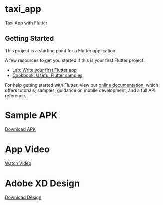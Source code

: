 # taxi_app

Taxi App with Flutter

## Getting Started

This project is a starting point for a Flutter application.

A few resources to get you started if this is your first Flutter project:

- [Lab: Write your first Flutter app](https://flutter.dev/docs/get-started/codelab)
- [Cookbook: Useful Flutter samples](https://flutter.dev/docs/cookbook)

For help getting started with Flutter, view our
[online documentation](https://flutter.dev/docs), which offers tutorials,
samples, guidance on mobile development, and a full API reference.

# Sample APK

[Download APK](https://drive.google.com/file/d/1YPLbtRh19KD8QRrK0WydzbP7xRVurnMg/view?usp=sharing)

# App Video

[Watch Video](https://drive.google.com/file/d/1uNPbFXNnjFMHzbc5rZxlXcA1VU8Mqwsy/view?usp=sharing)

# Adobe XD Design

[Download Design](https://drive.google.com/file/d/1HK9A7abmGQj0jKDYWO6LZ14sjsLBJU5I/view?usp=sharing)
